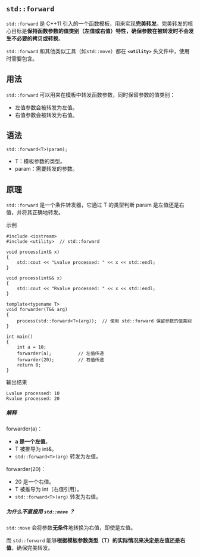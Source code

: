 ## `std::forward` 
`std::forward` 是 C++11 引入的一个函数模板，用来实现**完美转发**。完美转发的核心目标是**保持函数参数的值类别（左值或右值）特性，确保参数在被转发时不会发生不必要的拷贝或转换**。

`std::forward` 和其他类似工具（如`std::move`）都在 **`<utility>`**  头文件中，使用时需要包含。

## 用法
`std::forward` 可以用来在模板中转发函数参数，同时保留参数的值类别：

* 左值参数会被转发为左值。
* 右值参数会被转发为右值。

## 语法

    std::forward<T>(param);

* T：模板参数的类型。
* param：需要转发的参数。

## 原理
`std::forward` 是一个条件转发器，它通过 T 的类型判断 param 是左值还是右值，并将其正确地转发。

示例

    #include <iostream>
    #include <utility>  // std::forward

    void process(int& x)
    {
        std::cout << "Lvalue processed: " << x << std::endl;
    }

    void process(int&& x)
    {
        std::cout << "Rvalue processed: " << x << std::endl;
    }

    template<typename T>
    void forwarder(T&& arg)
    {
        process(std::forward<T>(arg));  // 使用 std::forward 保留参数的值类别
    }

    int main()
    {
        int a = 10;
        forwarder(a);          // 左值传递
        forwarder(20);         // 右值传递
        return 0;
    }

输出结果

    Lvalue processed: 10
    Rvalue processed: 20
    
##### 解释
forwarder(a)：

* **a 是一个左值**。
* T 被推导为 int&。
* `std::forward<T>(arg)` 转发为左值。

forwarder(20)：

* 20 是一个右值。
* T 被推导为 int（右值引用）。
* `std::forward<T>(arg)` 转发为右值。

##### 为什么不直接用 `std::move` ？
`std::move` 会将参数**无条件**地转换为右值，即使是左值。

而 `std::forward` 能够**根据模板参数类型（T）的实际情况来决定是左值还是右值**，确保完美转发。